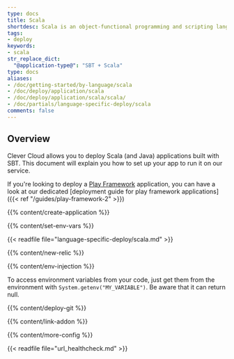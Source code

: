 ```yaml
---
type: docs
title: Scala
shortdesc: Scala is an object-functional programming and scripting language that runs on the Java platform…
tags:
- deploy
keywords:
- scala
str_replace_dict:
  "@application-type@": "SBT + Scala"
type: docs
aliases:
- /doc/getting-started/by-language/scala
- /doc/deploy/application/scala
- /doc/deploy/application/scala/scala/
- /doc/partials/language-specific-deploy/scala
comments: false
---
```


## Overview

Clever Cloud allows you to deploy Scala (and Java) applications built with SBT. This document will explain you how to set up your app to run it on our service.

If you're looking to deploy a [Play Framework](https://www.playframework.com) application, you can have a look at our dedicated [deployment guide for play framework applications]({{< ref "/guides/play-framework-2" >}})

{{% content/create-application %}}

{{% content/set-env-vars %}}

{{< readfile file="language-specific-deploy/scala.md" >}}

{{% content/new-relic %}}

{{% content/env-injection %}}

To access environment variables from your code, just get them from the environment with `System.getenv("MY_VARIABLE")`. Be aware that it can return null.

{{% content/deploy-git %}}

{{% content/link-addon %}}

{{% content/more-config %}}

{{< readfile file="url_healthcheck.md" >}}

